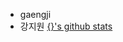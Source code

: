 - gaengji
- 강지원
[{}'s github stats](https://github-readme-stats.vercel.app/api?username={gaengji}&show_icons=true&&theme={dark})
<!---
gaengji/gaengji is a ✨ special ✨ repository because its `README.md` (this file) appears on your GitHub profile.
You can click the Preview link to take a look at your changes.
--->
